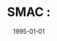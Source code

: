 ---
# Documentation: https://wowchemy.com/docs/managing-content/

title: 'SMAC :'
subtitle: ''
summary: ''
authors:
- kazienko
- Bogdan Trawiński
tags: []
categories: []
date: '1995-01-01'
lastmod: 2022-10-07T05:47:09Z
featured: false
draft: false

# Featured image
# To use, add an image named `featured.jpg/png` to your page's folder.
# Focal points: Smart, Center, TopLeft, Top, TopRight, Left, Right, BottomLeft, Bottom, BottomRight.
image:
  caption: ''
  focal_point: ''
  preview_only: false

# Projects (optional).
#   Associate this post with one or more of your projects.
#   Simply enter your project's folder or file name without extension.
#   E.g. `projects = ["internal-project"]` references `content/project/deep-learning/index.md`.
#   Otherwise, set `projects = []`.
projects: []
publishDate: '2022-10-07T05:47:07.907768Z'
publication_types:
- '4'
abstract: ''
publication: ''
---